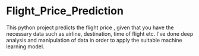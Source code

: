# Flight_Price_Prediction
This python project predicts the flight price , given that you have the necessary data such as airline, destination, time of flight etc.
I've done deep analysis and manipulation of data in order to apply the suitable machine learning model.
